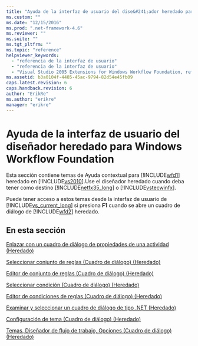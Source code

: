 ```yaml
---
title: "Ayuda de la interfaz de usuario del dise&#241;ador heredado para Windows Workflow Foundation | Microsoft Docs"
ms.custom: ""
ms.date: "12/15/2016"
ms.prod: ".net-framework-4.6"
ms.reviewer: ""
ms.suite: ""
ms.tgt_pltfrm: ""
ms.topic: "reference"
helpviewer_keywords: 
  - "referencia de la interfaz de usuario"
  - "referencia de la interfaz de usuario"
  - "Visual Studio 2005 Extensions for Windows Workflow Foundation, referencia de la interfaz de usuario"
ms.assetid: b3a0104f-4485-45ac-9794-82d54e45fb09
caps.latest.revision: 6
caps.handback.revision: 6
author: "ErikRe"
ms.author: "erikre"
manager: "erikre"
---
```

# Ayuda de la interfaz de usuario del dise&#241;ador heredado para Windows Workflow Foundation
Esta sección contiene temas de Ayuda contextual para [!INCLUDE[wfd1](../workflow-designer/includes/wfd1_md.md)] heredado en [!INCLUDE[vs2010](../modeling/includes/vs2010_md.md)].Use el diseñador heredado cuando deba tener como destino [!INCLUDE[netfx35_long](../workflow-designer/includes/netfx35_long_md.md)] o [!INCLUDE[vstecwinfx](../workflow-designer/includes/vstecwinfx_md.md)].  
  
 Puede tener acceso a estos temas desde la interfaz de usuario de [!INCLUDE[vs_current_long](../misc/includes/vs_current_long_md.md)] si presiona **F1** cuando se abre un cuadro de diálogo de [!INCLUDE[wfd2](../workflow-designer/includes/wfd2_md.md)] heredado.  
  
## En esta sección  
 [Enlazar con un cuadro de diálogo de propiedades de una actividad \(Heredado\)](../workflow-designer/bind-to-an-activity-s-property-dialog-box-legacy.md)  
  
 [Seleccionar conjunto de reglas \(Cuadro de diálogo\) \(Heredado\)](../workflow-designer/select-rule-set-dialog-box-legacy.md)  
  
 [Editor de conjunto de reglas \(Cuadro de diálogo\) \(Heredado\)](../workflow-designer/rule-set-editor-dialog-box-legacy.md)  
  
 [Seleccionar condición \(Cuadro de diálogo\) \(Heredado\)](../workflow-designer/select-condition-dialog-box-legacy.md)  
  
 [Editor de condiciones de reglas \(Cuadro de diálogo\) \(Heredado\)](../workflow-designer/rule-condition-editor-dialog-box-legacy.md)  
  
 [Examinar y seleccionar un cuadro de diálogo de tipo .NET \(Heredado\)](../workflow-designer/browse-and-select-a-dotnet-type-dialog-box-legacy.md)  
  
 [Configuración de tema \(Cuadro de diálogo\) \(Heredado\)](../workflow-designer/theme-configuration-dialog-box-legacy.md)  
  
 [Temas, Diseñador de flujo de trabajo, Opciones \(Cuadro de diálogo\) \(Heredado\)](../workflow-designer/themes-workflow-designer-options-dialog-box-legacy.md)
